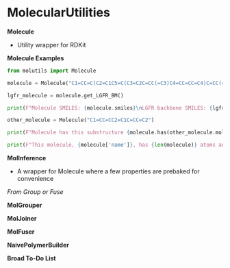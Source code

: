 # MolecularUtilities


**Molecule**
* Utility wrapper for RDKit

**Molecule Examples**

```python
from molutils import Molecule

molecule = Molecule("C1=CC=C(C2=C1C5=C(C3=C2C=CC(=C3)C4=CC=CC=C4)C=CC(=C5)C6=CC=CC=C6)C7=CC=CC=C7", name = "Your cool molecule")

lgfr_molecule = molecule.get_LGFR_BM()

print(F"Molecule SMILES: {molecule.smiles}\nLGFR backbone SMILES: {lgfr_molecule.smiles}")

other_molecule = Molecule("C1=CC=CC2=C1C=CC=C2")

print(F"Molecule has this substructure {molecule.has(other_molecule.mol)}")

print(F"This molecule, {molecule['name']}, has {len(molecule)} atoms and {molecule['all_rings']} rings")

```




**MolInference**
* A wrapper for Molecule where a few properties are prebaked for convenience



*From Group or Fuse*

**MolGrouper**




**MolJoiner**



**MolFuser**


**NaivePolymerBuilder**



**Broad To-Do List**

